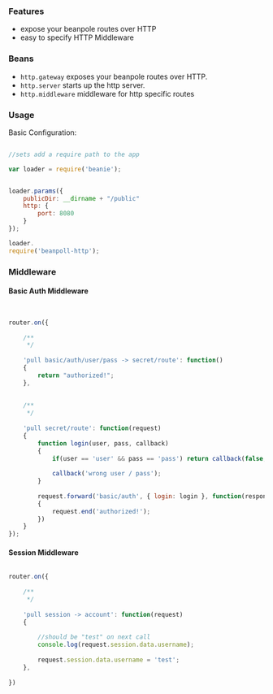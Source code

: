 

### Features

- expose your beanpole routes over HTTP
- easy to specify HTTP Middleware


### Beans

- `http.gateway` exposes your beanpole routes over HTTP.
- `http.server` starts up the http server.
- `http.middleware` middleware for http specific routes



### Usage

Basic Configuration:

```javascript

//sets add a require path to the app

var loader = require('beanie');


loader.params({
	publicDir: __dirname + "/public"
	http: {
		port: 8080
	}
});

loader.
require('beanpoll-http');
```


### Middleware


#### Basic Auth Middleware


```javascript


router.on({
	
	/**
	 */
	
	'pull basic/auth/user/pass -> secret/route': function()
	{
		return "authorized!";
	},
	
	
	/**
	 */
	
	'pull secret/route': function(request)
	{
		function login(user, pass, callback)
		{
			if(user == 'user' && pass == 'pass') return callback(false, { user: 'user' });
			
			callback('wrong user / pass');
		}
		
		request.forward('basic/auth', { login: login }, function(response)
		{
			request.end('authorized!');
		})
	}
});

```

#### Session Middleware

```javascript

router.on({
	
	/**
	 */
	
	'pull session -> account': function(request)
	{
		
		//should be "test" on next call
		console.log(request.session.data.username);
		
		request.session.data.username = 'test';
	},
	
})

```





